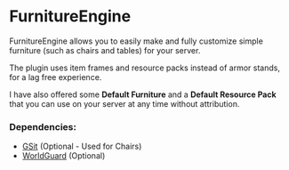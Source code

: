 # FurnitureEngine
FurnitureEngine allows you to easily make and fully customize simple furniture (such as chairs and tables) for your server.

The plugin uses item frames and resource packs instead of armor stands, for a lag free experience. 

I have also offered some **Default Furniture** and a **Default Resource Pack** that you can use on your server at any time without attribution.

### Dependencies:
* [GSit](https://www.spigotmc.org/resources/gsit-modern-sit-seat-and-chair-lay-and-crawl-plugin-1-13-x-1-17-x.62325/) (Optional - Used for Chairs)
* [WorldGuard](https://dev.bukkit.org/projects/worldguard) (Optional)
